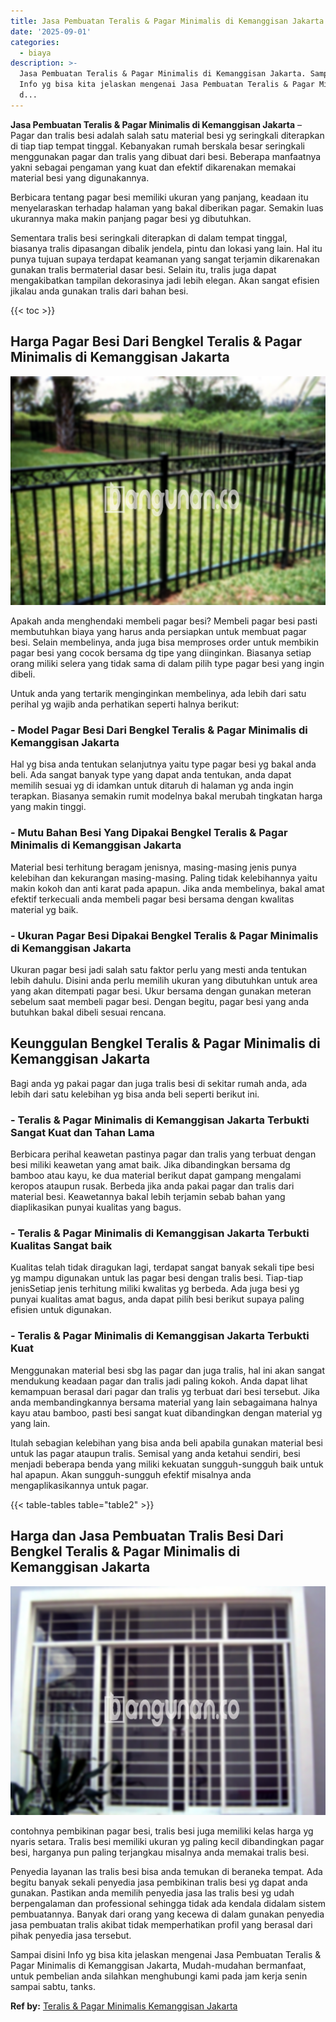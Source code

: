 ```yaml
---
title: Jasa Pembuatan Teralis & Pagar Minimalis di Kemanggisan Jakarta
date: '2025-09-01'
categories:
  - biaya
description: >-
  Jasa Pembuatan Teralis & Pagar Minimalis di Kemanggisan Jakarta. Sampai disini
  Info yg bisa kita jelaskan mengenai Jasa Pembuatan Teralis & Pagar Minimalis
  d...
---
```


**Jasa Pembuatan Teralis & Pagar Minimalis di Kemanggisan Jakarta** – Pagar dan tralis besi adalah salah satu material besi yg seringkali diterapkan di tiap tiap tempat tinggal. Kebanyakan rumah berskala besar seringkali menggunakan pagar dan tralis yang dibuat dari besi. Beberapa manfaatnya yakni sebagai pengaman yang kuat dan efektif dikarenakan memakai material besi yang digunakannya.

Berbicara tentang pagar besi memiliki ukuran yang panjang, keadaan itu menyelaraskan terhadap halaman yang bakal diberikan pagar. Semakin luas ukurannya maka makin panjang pagar besi yg dibutuhkan.

Sementara tralis besi seringkali diterapkan di dalam tempat tinggal, biasanya tralis dipasangan dibalik jendela, pintu dan lokasi yang lain. Hal itu punya tujuan supaya terdapat keamanan yang sangat terjamin dikarenakan gunakan tralis bermaterial dasar besi. Selain itu, tralis juga dapat mengakibatkan tampilan dekorasinya jadi lebih elegan. Akan sangat efisien jikalau anda gunakan tralis dari bahan besi.

{{< toc >}}

## Harga Pagar Besi Dari Bengkel Teralis & Pagar Minimalis di Kemanggisan Jakarta

![Jasa Pembuatan Teralis & Pagar Minimalis di Kemanggisan Jakarta](/images/pagar-minimalis-murah-27.png)

Apakah anda menghendaki membeli pagar besi? Membeli pagar besi pasti membutuhkan biaya yang harus anda persiapkan untuk membuat pagar besi. Selain membelinya, anda juga bisa memproses order untuk membikin pagar besi yang cocok bersama dg tipe yang diinginkan. Biasanya setiap orang miliki selera yang tidak sama di dalam pilih type pagar besi yang ingin dibeli.

Untuk anda yang tertarik menginginkan membelinya, ada lebih dari satu perihal yg wajib anda perhatikan seperti halnya berikut:
### \- Model Pagar Besi Dari Bengkel Teralis & Pagar Minimalis di Kemanggisan Jakarta

Hal yg bisa anda tentukan selanjutnya yaitu type pagar besi yg bakal anda beli. Ada sangat banyak type yang dapat anda tentukan, anda dapat memilih sesuai yg di idamkan untuk ditaruh di halaman yg anda ingin terapkan. Biasanya semakin rumit modelnya bakal merubah tingkatan harga yang makin tinggi.

### \- Mutu Bahan Besi Yang Dipakai Bengkel Teralis & Pagar Minimalis di Kemanggisan Jakarta

Material besi terhitung beragam jenisnya, masing-masing jenis punya kelebihan dan kekurangan masing-masing. Paling tidak kelebihannya yaitu makin kokoh dan anti karat pada apapun. Jika anda membelinya, bakal amat efektif terkecuali anda membeli pagar besi bersama dengan kwalitas material yg baik.

### \- Ukuran Pagar Besi Dipakai Bengkel Teralis & Pagar Minimalis di Kemanggisan Jakarta

Ukuran pagar besi jadi salah satu faktor perlu yang mesti anda tentukan lebih dahulu. Disini anda perlu memilih ukuran yang dibutuhkan untuk area yang akan ditempati pagar besi. Ukur bersama dengan gunakan meteran sebelum saat membeli pagar besi. Dengan begitu, pagar besi yang anda butuhkan bakal dibeli sesuai rencana.

## Keunggulan Bengkel Teralis & Pagar Minimalis di Kemanggisan Jakarta

Bagi anda yg pakai pagar dan juga tralis besi di sekitar rumah anda, ada lebih dari satu kelebihan yg bisa anda beli seperti berikut ini.

### \- Teralis & Pagar Minimalis di Kemanggisan Jakarta Terbukti Sangat Kuat dan Tahan Lama

Berbicara perihal keawetan pastinya pagar dan tralis yang terbuat dengan besi miliki keawetan yang amat baik. Jika dibandingkan bersama dg bamboo atau kayu, ke dua material berikut dapat gampang mengalami keropos ataupun rusak. Berbeda jika anda pakai pagar dan tralis dari material besi. Keawetannya bakal lebih terjamin sebab bahan yang diaplikasikan punyai kualitas yang bagus.

### \- Teralis & Pagar Minimalis di Kemanggisan Jakarta Terbukti Kualitas Sangat baik

Kualitas telah tidak diragukan lagi, terdapat sangat banyak sekali tipe besi yg mampu digunakan untuk las pagar besi dengan tralis besi. Tiap-tiap jenisSetiap jenis terhitung miliki kwalitas yg berbeda. Ada juga besi yg punyai kualitas amat bagus, anda dapat pilih besi berikut supaya paling efisien untuk digunakan.

### \- Teralis & Pagar Minimalis di Kemanggisan Jakarta Terbukti Kuat

Menggunakan material besi sbg las pagar dan juga tralis, hal ini akan sangat mendukung keadaan pagar dan tralis jadi paling kokoh. Anda dapat lihat kemampuan berasal dari pagar dan tralis yg terbuat dari besi tersebut. Jika anda membandingkannya bersama material yang lain sebagaimana halnya kayu atau bamboo, pasti besi sangat kuat dibandingkan dengan material yg yang lain.

Itulah sebagian kelebihan yang bisa anda beli apabila gunakan material besi untuk las pagar ataupun tralis. Semisal yang anda ketahui sendiri, besi menjadi beberapa benda yang miliki kekuatan sungguh-sungguh baik untuk hal apapun. Akan sungguh-sungguh efektif misalnya anda mengaplikasikannya untuk pagar.

{{< table-tables table="table2" >}}

## Harga dan Jasa Pembuatan Tralis Besi Dari Bengkel Teralis & Pagar Minimalis di Kemanggisan Jakarta

![Jasa Pembuatan Teralis & Pagar Minimalis di Kemanggisan Jakarta](/images/teralis-minimalis-murah-10.png)

contohnya pembikinan pagar besi, tralis besi juga memiliki kelas harga yg nyaris setara. Tralis besi memiliki ukuran yg paling kecil dibandingkan pagar besi, harganya pun paling terjangkau misalnya anda memakai tralis besi.

Penyedia layanan las tralis besi bisa anda temukan di beraneka tempat. Ada begitu banyak sekali penyedia jasa pembikinan tralis besi yg dapat anda gunakan. Pastikan anda memilih penyedia jasa las tralis besi yg udah berpengalaman dan professional sehingga tidak ada kendala didalam sistem pembuatannya. Banyak dari orang yang kecewa di dalam gunakan penyedia jasa pembuatan tralis akibat tidak memperhatikan profil yang berasal dari pihak penyedia jasa tersebut.

Sampai disini Info yg bisa kita jelaskan mengenai Jasa Pembuatan Teralis & Pagar Minimalis di Kemanggisan Jakarta, Mudah-mudahan bermanfaat, untuk pembelian anda silahkan menghubungi kami pada jam kerja senin sampai sabtu, tanks.

**Ref by:** [Teralis & Pagar Minimalis Kemanggisan Jakarta](https://id.wikipedia.org/wiki/Teralis)
